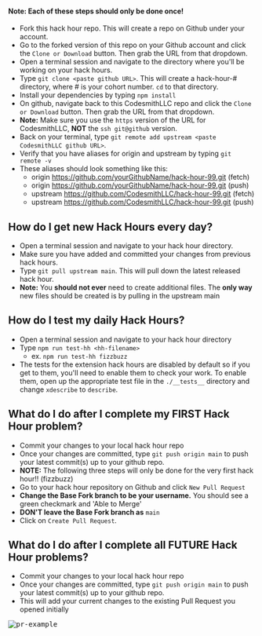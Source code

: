 #### Note: Each of these steps should only be done once!

- Fork this hack hour repo.  This will create a repo on Github under your account.  
- Go to the forked version of this repo on your Github account and click the `Clone or Download` button.  Then grab the URL from that dropdown.
- Open a terminal session and navigate to the directory where you'll be working on your hack hours.
- Type `git clone <paste github URL>`.  This will create a hack-hour-# directory, where # is your cohort number.  `cd` to that directory.  
- Install your dependencies by typing `npm install` 
- On github, navigate back to this CodesmithLLC repo and click the `Clone or Download` button.  Then grab the URL from that dropdown.
- **Note:** Make sure you use the `https` version of the URL for CodesmithLLC, **NOT** the `ssh git@github` version.
- Back on your terminal, type `git remote add upstream <paste CodesmithLLC github URL>`.  
- Verify that you have aliases for origin and upstream by typing `git remote -v`
- These aliases should look something like this:
  - origin	https://github.com/yourGithubName/hack-hour-99.git (fetch)
  - origin	https://github.com/yourGithubName/hack-hour-99.git (push)
  - upstream	https://github.com/CodesmithLLC/hack-hour-99.git (fetch)
  - upstream	https://github.com/CodesmithLLC/hack-hour-99.git (push)

## How do I get new Hack Hours every day?
- Open a terminal session and navigate to your hack hour directory.
- Make sure you have added and committed your changes from previous hack hours.
- Type `git pull upstream main`.  This will pull down the latest released hack hour.
- **Note:** You **should not ever** need to create additional files.  The **only way** new files should be created is by pulling in the upstream main

## How do I test my daily Hack Hours?
- Open a terminal session and navigate to your hack hour directory
- Type `npm run test-hh <hh-filename>` 
  - ex. `npm run test-hh fizzbuzz`
- The tests for the extension hack hours are disabled by default so if you get to them, you'll need to enable them to check your work. To enable them, open up the appropriate test file in the `./__tests__` directory and change `xdescribe` to `describe`.

## What do I do after I complete my FIRST Hack Hour problem?
- Commit your changes to your local hack hour repo
- Once your changes are committed, type `git push origin main` to push your latest commit(s) up to your github repo.
- **NOTE:** The following three steps will only be done for the very first hack hour!! (fizzbuzz)
- Go to your hack hour repository on Github and click `New Pull Request`
- **Change the Base Fork branch to be your username.**  You should see a green checkmark and 'Able to Merge'
- **DON'T leave the Base Fork branch as** `main`
- Click on `Create Pull Request`.

## What do I do after I complete all FUTURE Hack Hour problems?
- Commit your changes to your local hack hour repo
- Once your changes are committed, type `git push origin main` to push your latest commit(s) up to your github repo.
- This will add your current changes to the existing Pull Request you opened initially

<kbd>![pr-example](https://i.imgur.com/uUhIjFB.png)</kbd>